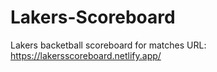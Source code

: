 # Lakers-Scoreboard
Lakers backetball scoreboard for matches
URL: https://lakersscoreboard.netlify.app/
